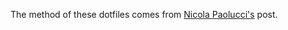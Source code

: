 The method of these dotfiles comes from [Nicola Paolucci's](https://developer.atlassian.com/blog/2016/02/best-way-to-store-dotfiles-git-bare-repo/) post.
